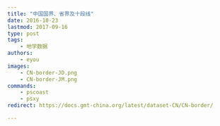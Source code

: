 ```yaml
---
title: "中国国界、省界及十段线"
date: 2016-10-23
lastmod: 2017-09-16
type: post
tags:
    - 地学数据
authors:
    - eyou
images:
    - CN-border-JD.png
    - CN-border-JM.png
commands:
    - pscoast
    - psxy
redirect: https://docs.gmt-china.org/latest/dataset-CN/CN-border/

---
```

